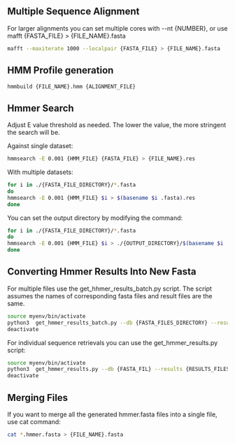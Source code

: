 ## Multiple Sequence Alignment

For larger alignments you can set multiple cores with --nt {NUMBER}, or use mafft {FASTA_FILE} > {FILE_NAME}.fasta

```bash
mafft --maxiterate 1000 --localpair {FASTA_FILE} > {FILE_NAME}.fasta
```

## HMM Profile generation

```bash
hmmbuild {FILE_NAME}.hmm {ALIGNMENT_FILE}
```

## Hmmer Search

Adjust E value threshold as needed. The lower the value, the more stringent the search will be.

Against single dataset: 
```bash
hmmsearch -E 0.001 {HMM_FILE} {FASTA_FILE} > {FILE_NAME}.res
```

With multiple datasets:
```bash
for i in ./{FASTA_FILE_DIRECTORY}/*.fasta
do
hmmsearch -E 0.001 {HMM_FILE} $i > $(basename $i .fasta).res
done
```

You can set the output directory by modifying the command:
```bash
for i in ./{FASTA_FILE_DIRECTORY}/*.fasta
do
hmmsearch -E 0.001 {HMM_FILE} $i > ./{OUTPUT_DIRECTORY}/$(basename $i .fasta).res
done
```


## Converting Hmmer Results Into New Fasta

For multiple files use the get_hhmer_results_batch.py script.
The script assumes the names of corresponding fasta files and result files are the same.
```bash
source myenv/bin/activate
python3  get_hmmer_results_batch.py --db {FASTA_FILES_DIRECTORY} --results {RESULTS_FILES_DIRECTORY} --output_dir {OUTPUT_FASTA_FILES_DIRESTORY}
deactivate
```

For individual sequence retrievals you can use the get_hmmer_results.py script:
```bash
source myenv/bin/activate
python3  get_hmmer_results.py --db {FASTA_FIL} --results {RESULTS_FILES_DIRECTORY} --output_dir {OUTPUT_FILE_PATH}
deactivate
```


## Merging Files

If you want to merge all the generated hmmer.fasta files into a single file, use cat command:
```bash
cat *.hmmer.fasta > {FILE_NAME}.fasta
```
